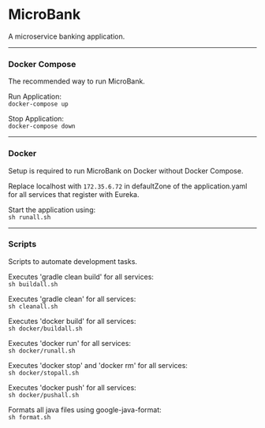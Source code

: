 # MicroBank
A microservice banking application.

---

### Docker Compose
The recommended way to run MicroBank.

Run Application:<br>`docker-compose up`

Stop Application:<br>`docker-compose down`

---

### Docker
Setup is required to run MicroBank on Docker without Docker Compose.

Replace localhost with `172.35.6.72` in defaultZone of the application.yaml for all services that register with Eureka.

Start the application using:<br>`sh runall.sh`

---

### Scripts
Scripts to automate development tasks.

Executes 'gradle clean build' for all services:<br>`sh buildall.sh`

Executes 'gradle clean' for all services:<br>`sh cleanall.sh`

Executes 'docker build' for all services:<br>`sh docker/buildall.sh`

Executes 'docker run' for all services:<br>`sh docker/runall.sh`

Executes 'docker stop' and 'docker rm' for all services:<br>`sh docker/stopall.sh`

Executes 'docker push' for all services:<br>`sh docker/pushall.sh`

Formats all java files using google-java-format:<br>`sh format.sh`
